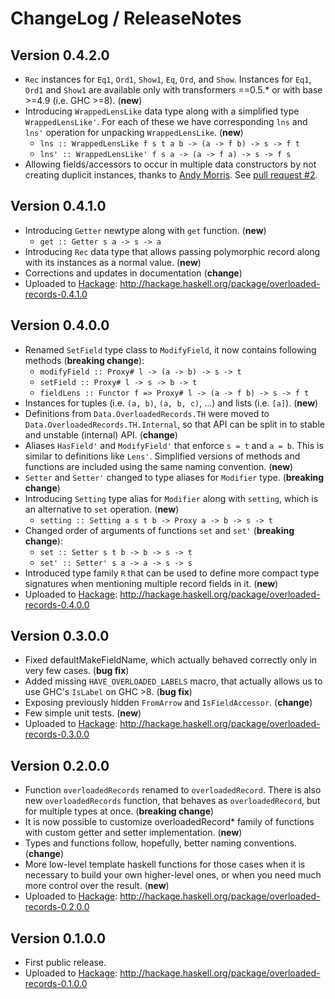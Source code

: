 # ChangeLog / ReleaseNotes


## Version 0.4.2.0

* `Rec` instances for `Eq1`, `Ord1`, `Show1`, `Eq`, `Ord`, and `Show`.
  Instances for `Eq1`, `Ord1` and `Show1` are available only with transformers
  ==0.5.\* or with base >=4.9 (i.e. GHC >=8). (**new**)
* Introducing `WrappedLensLike` data type along with a simplified type
  `WrappedLensLike'`. For each of these we have corresponding `lns` and `lns'`
  operation for unpacking `WrappedLensLike`. (**new**)
    * `lns :: WrappedLensLike f s t a b -> (a -> f b) -> s -> f t`
    * `lns' :: WrappedLensLike' f s a -> (a -> f a) -> s -> f s`
* Allowing fields\/accessors to occur in multiple data constructors by not
  creating duplicit instances, thanks to
  [Andy Morris](https://github.com/andy-morris). See
  [pull request #2](https://github.com/trskop/overloaded-records/pull/2).


## Version 0.4.1.0

* Introducing `Getter` newtype along with `get` function. (**new**)
    * `get :: Getter s a -> s -> a`
* Introducing `Rec` data type that allows passing polymorphic record along with
  its instances as a normal value. (**new**)
* Corrections and updates in documentation (**change**)
* Uploaded to [Hackage][]:
  <http://hackage.haskell.org/package/overloaded-records-0.4.1.0>


## Version 0.4.0.0

* Renamed `SetField` type class to `ModifyField`, it now contains following
  methods (**breaking change**):
    * `modifyField :: Proxy# l -> (a -> b) -> s -> t`
    * `setField :: Proxy# l -> s -> b -> t`
    * `fieldLens :: Functor f => Proxy# l -> (a -> f b) -> s -> f t`
* Instances for tuples (i.e. `(a, b)`, `(a, b, c)`, ...) and lists (i.e.
  `[a]`). (**new**)
* Definitions from `Data.OverloadedRecords.TH` were moved to
  `Data.OverloadedRecords.TH.Internal`, so that API can be split in to stable
  and unstable (internal) API. (**change**)
* Aliases `HasField'` and `ModifyField'` that enforce `s = t` and `a = b`. This
  is similar to definitions like `Lens'`. Simplified versions of methods and
  functions are included using the same naming convention. (**new**)
* `Setter` and `Setter'` changed to type aliases for `Modifier` type.
  (**breaking change**)
* Introducing `Setting` type alias for `Modifier` along with `setting`, which
  is an alternative to `set` operation. (**new**)
    * `setting :: Setting a s t b -> Proxy a -> b -> s -> t`
* Changed order of arguments of functions `set` and `set'` (**breaking
  change**):
    * `set :: Setter s t b -> b -> s -> t`
    * `set' :: Setter' s a -> a -> s -> s`
* Introduced type family `R` that can be used to define more compact type
  signatures when mentioning multiple record fields in it. (**new**)
* Uploaded to [Hackage][]:
  <http://hackage.haskell.org/package/overloaded-records-0.4.0.0>


## Version 0.3.0.0

* Fixed defaultMakeFieldName, which actually behaved correctly only in very few
  cases. (**bug fix**)
* Added missing `HAVE_OVERLOADED_LABELS` macro, that actually allows us to use
  GHC's `IsLabel` on GHC >8. (**bug fix**)
* Exposing previously hidden `FromArrow` and `IsFieldAccessor`. (**change**)
* Few simple unit tests. (**new**)
* Uploaded to [Hackage][]:
  <http://hackage.haskell.org/package/overloaded-records-0.3.0.0>


## Version 0.2.0.0

* Function `overloadedRecords` renamed to `overloadedRecord`. There is also new
  `overloadedRecords` function, that behaves as `overloadedRecord`, but for
  multiple types at once. (**breaking change**)
* It is now possible to customize overloadedRecord\* family of functions with
  custom getter and setter implementation. (**new**)
* Types and functions follow, hopefully, better naming conventions. (**change**)
* More low-level template haskell functions for those cases when it is
  necessary to build your own higher-level ones, or when you need much more
  control over the result. (**new**)
* Uploaded to [Hackage][]:
  <http://hackage.haskell.org/package/overloaded-records-0.2.0.0>


## Version 0.1.0.0

* First public release.
* Uploaded to [Hackage][]:
  <http://hackage.haskell.org/package/overloaded-records-0.1.0.0>



[Hackage]:
  http://hackage.haskell.org/
  "HackageDB (or just Hackage) is a collection of releases of Haskell packages."
